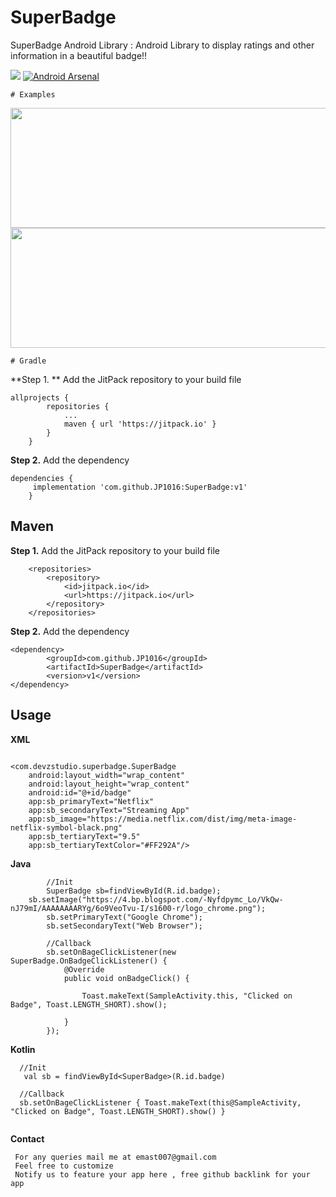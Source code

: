 # SuperBadge
SuperBadge Android Library :
Android Library to display ratings and other information in a beautiful badge!!


[![](https://jitpack.io/v/JP1016/SuperBadge.svg)](https://jitpack.io/#JP1016/SuperBadge)
[![Android Arsenal](https://img.shields.io/badge/Android%20Arsenal-Super%20Badge-green.svg?style=flat)](https://android-arsenal.com/details/1/7443)

```
# Examples
```
<img src="https://i.imgur.com/QsXrEVn.png" width=649 height=192/>
<img src="https://i.imgur.com/wBwRQXb.jpg" width=649 height=192/>


```
# Gradle
```
**Step 1. ** Add the JitPack repository to your build file
```
allprojects {
		repositories {
			...
			maven { url 'https://jitpack.io' }
		}
	}
```
**Step 2.** Add the dependency
```
dependencies {
     implementation 'com.github.JP1016:SuperBadge:v1'
	}
```

## Maven
**Step 1.** Add the JitPack repository to your build file
```markup
	<repositories>
		<repository>
		    <id>jitpack.io</id>
		    <url>https://jitpack.io</url>
		</repository>
	</repositories>
```
**Step 2.** Add the dependency
```markup
<dependency>
	    <groupId>com.github.JP1016</groupId>
	    <artifactId>SuperBadge</artifactId>
	    <version>v1</version>
</dependency>
```

## Usage
**XML**
```markup

<com.devzstudio.superbadge.SuperBadge
    android:layout_width="wrap_content"
    android:layout_height="wrap_content"
    android:id="@+id/badge"
    app:sb_primaryText="Netflix"
    app:sb_secondaryText="Streaming App"
    app:sb_image="https://media.netflix.com/dist/img/meta-image-netflix-symbol-black.png"
    app:sb_tertiaryText="9.5"
    app:sb_tertiaryTextColor="#FF292A"/>
``` 

**Java**
```
        //Init
        SuperBadge sb=findViewById(R.id.badge);
	sb.setImage("https://4.bp.blogspot.com/-Nyfdpymc_Lo/VkQw-nJ79mI/AAAAAAAARYg/6o9VeoTvu-I/s1600-r/logo_chrome.png");
        sb.setPrimaryText("Google Chrome");
        sb.setSecondaryText("Web Browser");

        //Callback
        sb.setOnBageClickListener(new SuperBadge.OnBadgeClickListener() {
            @Override
            public void onBadgeClick() {

                Toast.makeText(SampleActivity.this, "Clicked on Badge", Toast.LENGTH_SHORT).show();

            }
        });

```

**Kotlin**
```
  //Init
   val sb = findViewById<SuperBadge>(R.id.badge)
  
  //Callback
  sb.setOnBageClickListener { Toast.makeText(this@SampleActivity, "Clicked on Badge", Toast.LENGTH_SHORT).show() }
  
  ```
**Contact**
```
 For any queries mail me at emast007@gmail.com
 Feel free to customize 
 Notify us to feature your app here , free github backlink for your app 
